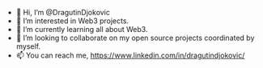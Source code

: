 - 👋 Hi, I’m @DragutinDjokovic
- 👀 I’m interested in Web3 projects.
- 🌱 I’m currently learning all about Web3.
- 💞️ I’m looking to collaborate on my open source projects coordinated by myself.
- 📫 You can reach me, https://www.linkedin.com/in/dragutindjokovic/

<!---
DragutinDjokovic/DragutinDjokovic is a ✨ special ✨ repository because its `README.md` (this file) appears on your GitHub profile.
You can click the Preview link to take a look at your changes.
--->
